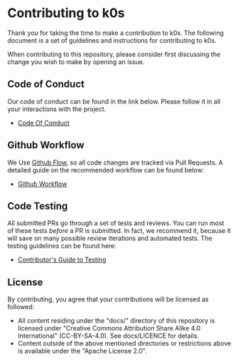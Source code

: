 # Contributing to k0s

Thank you for taking the time to make a contribution to k0s. The following document is a set of guidelines and instructions for contributing to k0s.

When contributing to this repository, please consider first discussing the change you wish to make by opening an issue.

## Code of Conduct
Our code of conduct can be found in the link below. Please follow it in all your interactions with the project.
* [Code Of Conduct](./CODE_OF_CONDUCT.md) 

## Github Workflow
We Use [Github Flow](https://guides.github.com/introduction/flow/index.html), so all code changes are tracked via Pull Requests.
A detailed guide on the recommended workflow can be found below:
 * [Github Workflow](./docs/contributors/github_workflow.md)

## Code Testing
All submitted PRs go through a set of tests and reviews. You can run most of these tests *before* a PR is submitted.
In fact, we recommend it, because it will save on many possible review iterations and automated tests.
The testing guidelines can be found here:
* [Contributor's Guide to Testing](./docs/contributors/testing.md)

## License
By contributing, you agree that your contributions will be licensed as followed:

* All content residing under the "docs/" directory of this repository is licensed under "Creative Commons Attribution Share Alike 4.0 International" (CC-BY-SA-4.0). See docs/LICENCE for details.
* Content outside of the above mentioned directories or restrictions above is available under the "Apache License 2.0".